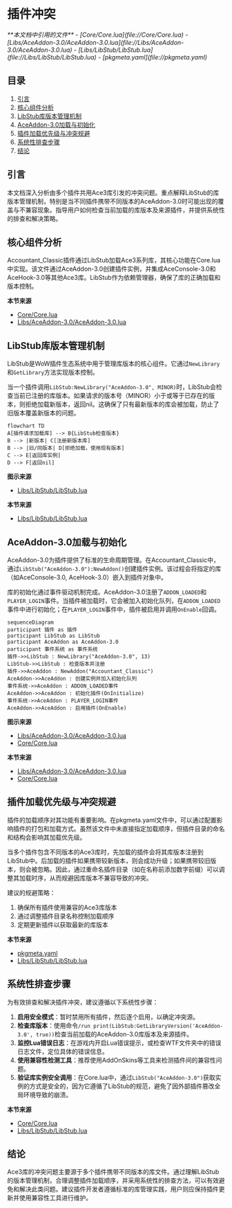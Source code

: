 # 插件冲突

<cite>
**本文档中引用的文件**
- [Core/Core.lua](file://Core/Core.lua)
- [Libs/AceAddon-3.0/AceAddon-3.0.lua](file://Libs/AceAddon-3.0/AceAddon-3.0.lua)
- [Libs/LibStub/LibStub.lua](file://Libs/LibStub/LibStub.lua)
- [pkgmeta.yaml](file://pkgmeta.yaml)
</cite>

## 目录
1. [引言](#引言)
2. [核心组件分析](#核心组件分析)
3. [LibStub库版本管理机制](#libstub库版本管理机制)
4. [AceAddon-3.0加载与初始化](#aceaddon-30加载与初始化)
5. [插件加载优先级与冲突规避](#插件加载优先级与冲突规避)
6. [系统性排查步骤](#系统性排查步骤)
7. [结论](#结论)

## 引言
本文档深入分析由多个插件共用Ace3库引发的冲突问题。重点解释LibStub的库版本管理机制，特别是当不同插件携带不同版本的AceAddon-3.0时可能出现的覆盖与不兼容现象。指导用户如何检查当前加载的库版本及来源插件，并提供系统性的排查和解决策略。

## 核心组件分析

Accountant_Classic插件通过LibStub加载Ace3系列库，其核心功能在Core.lua中实现。该文件通过AceAddon-3.0创建插件实例，并集成AceConsole-3.0和AceHook-3.0等其他Ace3库。LibStub作为依赖管理器，确保了库的正确加载和版本控制。

**本节来源**
- [Core/Core.lua](file://Core/Core.lua#L1-L50)
- [Libs/AceAddon-3.0/AceAddon-3.0.lua](file://Libs/AceAddon-3.0/AceAddon-3.0.lua#L1-L20)

## LibStub库版本管理机制

LibStub是WoW插件生态系统中用于管理库版本的核心组件。它通过`NewLibrary`和`GetLibrary`方法实现版本控制。

当一个插件调用`LibStub:NewLibrary("AceAddon-3.0", MINOR)`时，LibStub会检查当前已注册的库版本。如果请求的版本号（MINOR）小于或等于已存在的版本，则拒绝加载新版本，返回nil。这确保了只有最新版本的库会被加载，防止了旧版本覆盖新版本的问题。

```mermaid
flowchart TD
A[插件请求加载库] --> B{LibStub检查版本}
B --> |新版本| C[注册新版本库]
B --> |旧/同版本| D[拒绝加载，使用现有版本]
C --> E[返回库实例]
D --> F[返回nil]
```

**图示来源**
- [Libs/LibStub/LibStub.lua](file://Libs/LibStub/LibStub.lua#L20-L50)

**本节来源**
- [Libs/LibStub/LibStub.lua](file://Libs/LibStub/LibStub.lua#L1-L52)

## AceAddon-3.0加载与初始化

AceAddon-3.0为插件提供了标准的生命周期管理。在Accountant_Classic中，通过`LibStub("AceAddon-3.0"):NewAddon()`创建插件实例。该过程会将指定的库（如AceConsole-3.0, AceHook-3.0）嵌入到插件对象中。

库的初始化通过事件驱动机制完成。AceAddon-3.0注册了`ADDON_LOADED`和`PLAYER_LOGIN`事件。当插件被加载时，它会被加入初始化队列，在`ADDON_LOADED`事件中进行初始化；在`PLAYER_LOGIN`事件中，插件被启用并调用`OnEnable`回调。

```mermaid
sequenceDiagram
participant 插件 as 插件
participant LibStub as LibStub
participant AceAddon as AceAddon-3.0
participant 事件系统 as 事件系统
插件->>LibStub : NewLibrary("AceAddon-3.0", 13)
LibStub->>LibStub : 检查版本并注册
插件->>AceAddon : NewAddon("Accountant_Classic")
AceAddon->>AceAddon : 创建实例并加入初始化队列
事件系统->>AceAddon : ADDON_LOADED事件
AceAddon->>AceAddon : 初始化插件(OnInitialize)
事件系统->>AceAddon : PLAYER_LOGIN事件
AceAddon->>AceAddon : 启用插件(OnEnable)
```

**图示来源**
- [Libs/AceAddon-3.0/AceAddon-3.0.lua](file://Libs/AceAddon-3.0/AceAddon-3.0.lua#L26-L60)
- [Core/Core.lua](file://Core/Core.lua#L1-L30)

**本节来源**
- [Libs/AceAddon-3.0/AceAddon-3.0.lua](file://Libs/AceAddon-3.0/AceAddon-3.0.lua#L1-L650)
- [Core/Core.lua](file://Core/Core.lua#L1-L100)

## 插件加载优先级与冲突规避

插件的加载顺序对其功能有重要影响。在pkgmeta.yaml文件中，可以通过配置影响插件的打包和加载方式。虽然该文件中未直接指定加载顺序，但插件目录的命名和结构会影响其加载优先级。

当多个插件包含不同版本的Ace3库时，先加载的插件会将其库版本注册到LibStub中。后加载的插件如果携带较新版本，则会成功升级；如果携带较旧版本，则会被忽略。因此，通过重命名插件目录（如在名称前添加数字前缀）可以调整其加载时序，从而规避因库版本不兼容导致的冲突。

建议的规避策略：
1. 确保所有插件使用兼容的Ace3库版本
2. 通过调整插件目录名称控制加载顺序
3. 定期更新插件以获取最新的库版本

**本节来源**
- [pkgmeta.yaml](file://pkgmeta.yaml#L1-L6)
- [Libs/LibStub/LibStub.lua](file://Libs/LibStub/LibStub.lua#L1-L52)

## 系统性排查步骤

为有效排查和解决插件冲突，建议遵循以下系统性步骤：

1. **启用安全模式**：暂时禁用所有插件，然后逐个启用，以确定冲突源。
2. **检查库版本**：使用命令`/run print(LibStub:GetLibraryVersion('AceAddon-3.0', true))`检查当前加载的AceAddon-3.0库版本及来源插件。
3. **监控Lua错误日志**：在游戏内开启Lua错误提示，或检查WTF文件夹中的错误日志文件，定位具体的错误信息。
4. **使用兼容性检测工具**：推荐使用AddOnSkins等工具来检测插件间的兼容性问题。
5. **验证库实例安全调用**：在Core.lua中，通过`LibStub("AceAddon-3.0")`获取实例的方式是安全的，因为它遵循了LibStub的规范，避免了因外部插件篡改全局环境导致的崩溃。

**本节来源**
- [Core/Core.lua](file://Core/Core.lua#L1-L50)
- [Libs/LibStub/LibStub.lua](file://Libs/LibStub/LibStub.lua#L1-L52)

## 结论
Ace3库的冲突问题主要源于多个插件携带不同版本的库文件。通过理解LibStub的版本管理机制，合理调整插件加载顺序，并采用系统性的排查方法，可以有效避免和解决此类问题。建议插件开发者遵循标准的库管理实践，用户则应保持插件更新并使用兼容性工具进行维护。